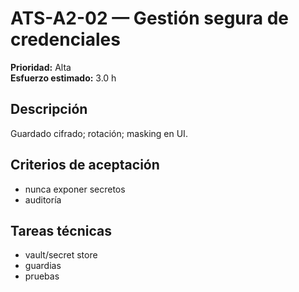# ATS-A2-02 — Gestión segura de credenciales

**Prioridad:** Alta  
**Esfuerzo estimado:** 3.0 h

## Descripción
Guardado cifrado; rotación; masking en UI.

## Criterios de aceptación
- nunca exponer secretos
- auditoría

## Tareas técnicas
- vault/secret store
- guardias
- pruebas

